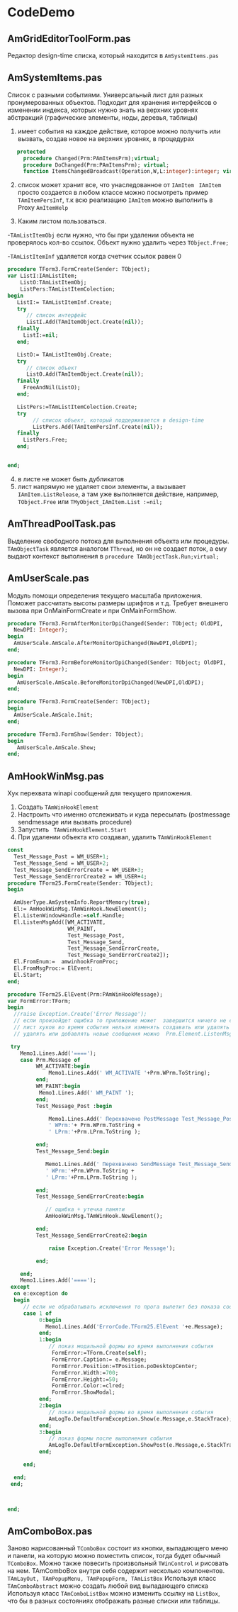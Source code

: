 # CodeDemo




## AmGridEditorToolForm.pas
Редактор  design-time списка, который находится в `AmSystemItems.pas`
##  AmSystemItems.pas
 Список с разными событиями.
 Универсальный лист для разных пронумерованных объектов. Подходит для хранения интерфейсов о изменении индекса, которых нужно знать на верхних уровнях абстракций (графические элементы, ноды, деревья, таблицы)

1.	имеет события на каждое действие, которое можно получить или вызвать, создав новое на верхних уровнях, в процедурах
```pascal
   protected
     procedure Changed(Prm:PAmItemsPrm);virtual;
     procedure DoChanged(Prm:PAmItemsPrm); virtual;
     function ItemsChangedBroadcast(Operation,W,L:integer):integer; virtual;
```
 2. список может хранит все, что унаследованное от  `IAmItem`
` IAmItem` просто создается в любом классе можно посмотреть пример `TAmItemPersInf`,
т.к всю реализацию  `IAmItem` можно выполнить в Proxy  `AmItemHelp`  

3. Каким листом пользоваться.
   
-`TAmListItemObj`  если нужно, что бы при удалении объекта не проверялось кол-во ссылок. Объект нужно удалить через `TObject.Free;`

-`TAmListItemInf` удаляется  когда счетчик ссылок  равен 0
```pascal
procedure TForm3.FormCreate(Sender: TObject);
var ListI:IAmListItem;
    ListO:TAmListItemObj;
    ListPers:TAmListItemColection;
begin
   ListI:= TAmListItemInf.Create;
   try
      // список интерфейс
      ListI.Add(TAmItemObject.Create(nil));
   finally
     ListI:=nil;
   end;

   ListO:= TAmListItemObj.Create;
   try
      // список объект
      ListO.Add(TAmItemObject.Create(nil));
   finally
     FreeAndNil(ListO);
   end;

   ListPers:=TAmListItemColection.Create;
   try
        // список объект, который поддерживается в design-time
        ListPers.Add(TAmItemPersInf.Create(nil));
   finally
     ListPers.Free;
   end;


end;
```     

4. в листе не может быть дубликатов
5. лист напрямую не удаляет свои элементы, а вызывает `IAmItem.ListRelease`,  а там уже выполняется действие, например, `TObject.Free` или `TMyObject_IAmItem.List :=nil;`

##  AmThreadPoolTask.pas
 Выделение свободного потока для выполнения объекта или процедуры.
 `TAmObjectTask`  является аналогом `TThread`, но он не создает поток,
 а ему выдают контекст выполнения в `procedure TAmObjectTask.Run;virtual;`
 
 
##  AmUserScale.pas 
Модуль помощи определения текущего масштаба приложения.
Поможет рассчитать высоты размеры шрифтов и т.д.
Требует внешнего вызова при OnMainFormCreate и при  OnMainFormShow.
``` pascal
procedure TForm3.FormAfterMonitorDpiChanged(Sender: TObject; OldDPI,
  NewDPI: Integer);
begin
  AmUserScale.AmScale.AfterMonitorDpiChanged(NewDPI,OldDPI);
end;

procedure TForm3.FormBeforeMonitorDpiChanged(Sender: TObject; OldDPI,
  NewDPI: Integer);
begin
   AmUserScale.AmScale.BeforeMonitorDpiChanged(NewDPI,OldDPI);
end;

procedure TForm3.FormCreate(Sender: TObject);
begin
  AmUserScale.AmScale.Init;
end;

procedure TForm3.FormShow(Sender: TObject);
begin
   AmUserScale.AmScale.Show;
end;
```
 
##  AmHookWinMsg.pas
Хук перехвата winapi сообщений для текущего приложения.
1. Создать  `TAmWinHookElement`
2. Настроить что именно отслеживать и куда пересылать (postmessage sendmessage или вызвать procedure)
3. Запустить	` TAmWinHookElement.Start`
4. При удалении объекта кто создавал,  удалить ` TAmWinHookElement ` 
```pascal
const
  Test_Message_Post = WM_USER+1;
  Test_Message_Send = WM_USER+2;
  Test_Message_SendErrorCreate = WM_USER+3;
  Test_Message_SendErrorCreate2 = WM_USER+4;
procedure TForm25.FormCreate(Sender: TObject);
begin

  AmUserType.AmSystemInfo.ReportMemory(true);
  El:= AmHookWinMsg.TAmWinHook.NewElement();
  El.ListenWindowHandle:=self.Handle;
  El.ListenMsgAdd([WM_ACTIVATE,
                   WM_PAINT,
                   Test_Message_Post,
                   Test_Message_Send,
                   Test_Message_SendErrorCreate,
                   Test_Message_SendErrorCreate2]);
  El.FromEnum:=  amwinhookFromProc;
  El.FromMsgProc:= ElEvent;
  El.Start;
end;

procedure TForm25.ElEvent(Prm:PAmWinHookMessage);
var FormError:TForm;
begin
  //raise Exception.Create('Error Message');
  // если произойдет ощибка то приложение может  завершится ничего не сообщив
  // лист хуков во время события нельзя изменять создавать или удалять хуки Prm.Element.Free  AmHookWinMsg.TAmWinHook.NewElement();
  // удалять или добавлять новые сообщения можно  Prm.Element.ListenMsgAdd([MY]);

 try
    Memo1.Lines.Add('====');
    case Prm.Message of
         WM_ACTIVATE:begin
             Memo1.Lines.Add(' WM_ACTIVATE '+Prm.WPrm.ToString);
         end;
         WM_PAINT:begin
          Memo1.Lines.Add(' WM_PAINT ');
         end;
         Test_Message_Post :begin

             Memo1.Lines.Add(' Перехвачено PostMessage Test_Message_Post '+
             ' WPrm:'+ Prm.WPrm.ToString +
             ' LPrm:'+Prm.LPrm.ToString );

         end;
         Test_Message_Send:begin

            Memo1.Lines.Add(' Перехвачено SendMessage Test_Message_Send  '+
            ' WPrm:'+Prm.WPrm.ToString +
            ' LPrm:'+Prm.LPrm.ToString );

         end;
         Test_Message_SendErrorCreate:begin

            // ощибка + утечка памяти
            AmHookWinMsg.TAmWinHook.NewElement();

         end;
         Test_Message_SendErrorCreate2:begin

             raise Exception.Create('Error Message');

         end;

    end;
    Memo1.Lines.Add('====');
 except
  on e:exception do
  begin
     // если не обрабатывать исключения то прога вылетит без показа сообщения
     case 1 of
          0:begin
            Memo1.Lines.Add('ErrorCode.TForm25.ElEvent '+e.Message);
          end;
          1:begin
             // показ модальной формы во время выполнения события
              FormError:=TForm.Create(self);
              FormError.Caption:= e.Message;
              FormError.Position:=TPosition.poDesktopCenter;
              FormError.Width:=700;
              FormError.Height:=50;
              FormError.Color:=clred;
              FormError.ShowModal;
          end;
          2:begin
             // показ модальной формы во время выполнения события
             AmLogTo.DefaultFormException.Show(e.Message,e.StackTrace);
          end;
          3:begin
             // показ формы после выполнения события
             AmLogTo.DefaultFormException.ShowPost(e.Message,e.StackTrace);
          end;

     end;

  end;
 end;



end;
```
	 

##  AmComboBox.pas 
Заново нарисованный `TComboBox` состоит из кнопки, выпадающего меню  и панели,
на которую можно поместить список, тогда будет обычный `TComboBox`.
Можно также повесить произвольный `TWinControl` и рисовать на нем.
TAmComboBox внутри себя содержит несколько компонентов. 
`TAmLayOut, TAmPopupMenu, TAmPopupForm, TAmListBox`
Используя класс `TAmComboAbstract` можно создать любой вид выпадающего списка
Используя класс `TAmComboListBox` можно изменить ссылку на `ListBox`, что бы в разных состояниях отображать разные списки или таблицы. 


